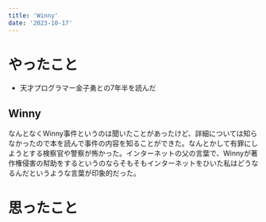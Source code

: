 ```yaml
---
title: 'Winny'
date: '2023-10-17'
---
```


# やったこと

- 天才プログラマー金子勇との7年半を読んだ

## Winny


なんとなくWinny事件というのは聞いたことがあったけど、詳細については知らなかったので本を読んで事件の内容を知ることができた。なんとかして有罪にしようとする検察官や警察が怖かった。インターネットの父の言葉で、Winnyが著作権侵害の幇助をするというのならそもそもインターネットをひいた私はどうなるんだというような言葉が印象的だった。


# 思ったこと

